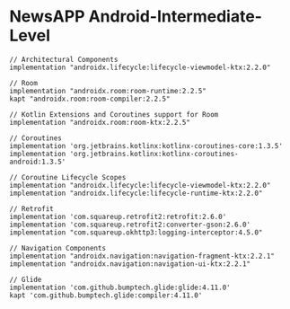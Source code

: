 # NewsAPP Android-Intermediate-Level

    // Architectural Components
    implementation "androidx.lifecycle:lifecycle-viewmodel-ktx:2.2.0"

    // Room
    implementation "androidx.room:room-runtime:2.2.5"
    kapt "androidx.room:room-compiler:2.2.5"

    // Kotlin Extensions and Coroutines support for Room
    implementation "androidx.room:room-ktx:2.2.5"

    // Coroutines
    implementation 'org.jetbrains.kotlinx:kotlinx-coroutines-core:1.3.5'
    implementation 'org.jetbrains.kotlinx:kotlinx-coroutines-android:1.3.5'

    // Coroutine Lifecycle Scopes
    implementation "androidx.lifecycle:lifecycle-viewmodel-ktx:2.2.0"
    implementation "androidx.lifecycle:lifecycle-runtime-ktx:2.2.0"

    // Retrofit
    implementation 'com.squareup.retrofit2:retrofit:2.6.0'
    implementation 'com.squareup.retrofit2:converter-gson:2.6.0'
    implementation "com.squareup.okhttp3:logging-interceptor:4.5.0"

    // Navigation Components
    implementation "androidx.navigation:navigation-fragment-ktx:2.2.1"
    implementation "androidx.navigation:navigation-ui-ktx:2.2.1"

    // Glide
    implementation 'com.github.bumptech.glide:glide:4.11.0'
    kapt 'com.github.bumptech.glide:compiler:4.11.0'
